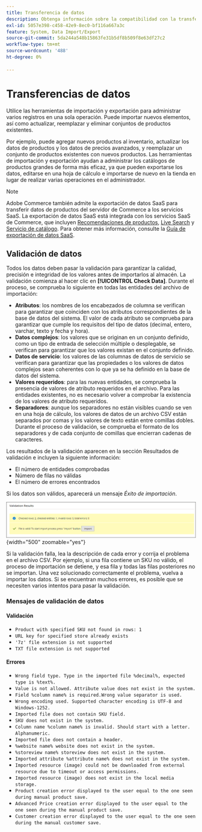 ```yaml
---
title: Transferencia de datos
description: Obtenga información sobre la compatibilidad con la transferencia de datos, incluida la validación de datos.
exl-id: 5057e398-c458-42e9-8ec0-bf116a667a3c
feature: System, Data Import/Export
source-git-commit: 5da244a548b15863fe31b5df8b509f8e63df27c2
workflow-type: tm+mt
source-wordcount: '488'
ht-degree: 0%

---
```


# Transferencias de datos

Utilice las herramientas de importación y exportación para administrar varios registros en una sola operación. Puede importar nuevos elementos, así como actualizar, reemplazar y eliminar conjuntos de productos existentes.

Por ejemplo, puede agregar nuevos productos al inventario, actualizar los datos de productos y los datos de precios avanzados, y reemplazar un conjunto de productos existentes con nuevos productos. Las herramientas de importación y exportación ayudan a administrar los catálogos de productos grandes de forma más eficaz, ya que pueden exportarse los datos, editarse en una hoja de cálculo e importarse de nuevo en la tienda en lugar de realizar varias operaciones en el administrador.


>[!NOTE]
>
>Adobe Commerce también admite la exportación de datos SaaS para transferir datos de productos del servidor de Commerce a los servicios SaaS. La exportación de datos SaaS está integrada con los servicios SaaS de Commerce, que incluyen [Recomendaciones de productos](https://experienceleague.adobe.com/docs/commerce/product-recommendations/overview.html), [Live Search](https://experienceleague.adobe.com/en/docs/commerce/live-search/overview) y [Servicio de catálogo](https://experienceleague.adobe.com/en/docs/commerce/catalog-service/guide-overview). Para obtener más información, consulte la [Guía de exportación de datos SaaS](https://experienceleague.adobe.com/en/docs/commerce/saas-data-export/overview).

## Validación de datos

Todos los datos deben pasar la validación para garantizar la calidad, precisión e integridad de los valores antes de importarlos al almacén. La validación comienza al hacer clic en **[!UICONTROL Check Data]**. Durante el proceso, se comprueba lo siguiente en todas las entidades del archivo de importación:

- **Atributos**: los nombres de los encabezados de columna se verifican para garantizar que coinciden con los atributos correspondientes de la base de datos del sistema. El valor de cada atributo se comprueba para garantizar que cumple los requisitos del tipo de datos (decimal, entero, varchar, texto y fecha y hora).
- **Datos complejos**: los valores que se originan en un conjunto definido, como un tipo de entrada de selección múltiple o desplegable, se verifican para garantizar que los valores existan en el conjunto definido.
- **Datos de servicio**: los valores de las columnas de datos de servicio se verifican para garantizar que las propiedades o los valores de datos complejos sean coherentes con lo que ya se ha definido en la base de datos del sistema.
- **Valores requeridos**: para las nuevas entidades, se comprueba la presencia de valores de atributo requeridos en el archivo. Para las entidades existentes, no es necesario volver a comprobar la existencia de los valores de atributo requeridos.
- **Separadores**: aunque los separadores no están visibles cuando se ven en una hoja de cálculo, los valores de datos de un archivo CSV están separados por comas y los valores de texto están entre comillas dobles. Durante el proceso de validación, se comprueba el formato de los separadores y de cada conjunto de comillas que encierran cadenas de caracteres.

Los resultados de la validación aparecen en la sección Resultados de validación e incluyen la siguiente información:

- El número de entidades comprobadas
- Número de filas no válidas
- El número de errores encontrados

Si los datos son válidos, aparecerá un mensaje _Éxito de importación_.

![Mensaje del sistema - el archivo es válido](./assets/data-import-validation-message.png){width="500" zoomable="yes"}

Si la validación falla, lea la descripción de cada error y corrija el problema en el archivo CSV. Por ejemplo, si una fila contiene un SKU no válido, el proceso de importación se detiene, y esa fila y todas las filas posteriores no se importan. Una vez solucionado correctamente el problema, vuelva a importar los datos. Si se encuentran muchos errores, es posible que se necesiten varios intentos para pasar la validación.

### Mensajes de validación de datos

#### Validación

- `Product with specified SKU not found in rows: 1`
- `URL key for specified store already exists`
- `'7z' file extension is not supported`
- `TXT file extension is not supported`

#### Errores

- `Wrong field type. Type in the imported file %decimal%, expected type is %text%.`
- `Value is not allowed. Attribute value does not exist in the system.`
- `Field %column name% is required.Wrong value separator is used.`
- `Wrong encoding used. Supported character encoding is UTF-8 and Windows-1252.`
- `Imported file does not contain SKU field.`
- `SKU does not exist in the system.`
- `Column name %column name% is invalid. Should start with a letter. Alphanumeric.`
- `Imported file does not contain a header.`
- `%website name% website does not exist in the system.`
- `%storeview name% storeview does not exist in the system.`
- `Imported attribute %attribute name% does not exist in the system.`
- `Imported resource (image) could not be downloaded from external resource due to timeout or access permissions.`
- `Imported resource (image) does not exist in the local media storage.`
- `Product creation error displayed to the user equal to the one seen during manual product save.`
- `Advanced Price creation error displayed to the user equal to the one seen during the manual product save.`
- `Customer creation error displayed to the user equal to the one seen during the manual customer save.`
